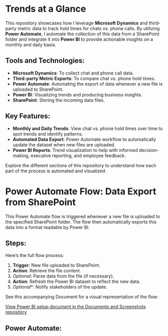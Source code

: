 # Trends at a Glance

This repository showcases how I leverage **Microsoft Dynamics** and third-party metric data to track hold times for chats vs. phone calls. By utilizing **Power Automate**, I automate the collection of this data from a SharePoint folder and integrate it into **Power BI** to provide actionable insights on a monthly and daily basis.

## Tools and Technologies:
- **Microsoft Dynamics**: To collect chat and phone call data.
- **Third-party Metric Exports**: To compare chat vs. phone hold times.
- **Power Automate**: Automating the export of data whenever a new file is uploaded to SharePoint.
- **Power BI**: Visualizing trends and producing business insights.
- **SharePoint**: Storing the incoming data files.

## Key Features:
- **Monthly and Daily Trends**: View chat vs. phone hold times over time to spot trends and identify patterns.
- **Automated Data Export**: Power Automate workflow to automatically update the dataset when new files are uploaded.
- **Power BI Reports**: Trend visualization to help with informed decision-making, executive reporting, and employee feedback.

Explore the different sections of this repository to understand how each part of the process is automated and visualized.

# Power Automate Flow: Data Export from SharePoint

This Power Automate flow is triggered whenever a new file is uploaded to the specified SharePoint folder. The flow then automatically exports this data into a format readable by Power BI.

## Steps:
Here’s the full flow process:

1. **Trigger**: New file uploaded to SharePoint.
2. **Action**: Retrieve the file content.
3. *Optional*: Parse data from the file (if necessary).
4. **Action**: Refresh the Power BI dataset to reflect the new data.
5. *Optional**: Notify stakeholders of the update.

See this accompanying Document for a visual representation of the flow:

[View Power BI setup document in the Documents and Screenshots repository](https://github.com/therightboat/Trends-at-a-Glance/blob/main/PowerAutomateExample.pdf.md)



## Power Automate:
